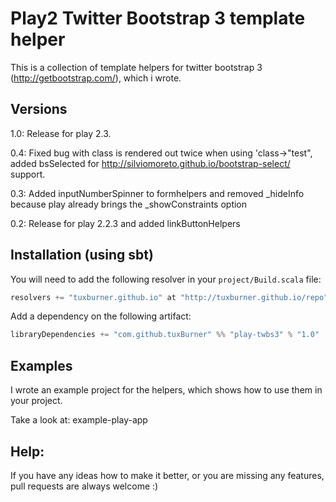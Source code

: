 # Play2 Twitter Bootstrap 3 template helper

This is a collection of template helpers for twitter bootstrap 3 (http://getbootstrap.com/), which i wrote.


## Versions
1.0: Release for play 2.3.


0.4: Fixed bug with class is rendered out twice when using 'class->"test", added bsSelected for http://silviomoreto.github.io/bootstrap-select/ support.

0.3: Added inputNumberSpinner to formhelpers and removed _hideInfo because play already brings the _showConstraints option

0.2: Release for play 2.2.3 and added linkButtonHelpers

## Installation (using sbt)

You will need to add the following resolver in your `project/Build.scala` file:

```scala
resolvers += "tuxburner.github.io" at "http://tuxburner.github.io/repo"
```

Add a dependency on the following artifact:

```scala
libraryDependencies += "com.github.tuxBurner" %% "play-twbs3" % "1.0"
```

## Examples
I wrote an example project for the helpers, which shows how to use them in your project.

Take a look at: example-play-app

## Help:
If you have any ideas how to make it better, or you are missing any features, pull requests are always welcome :)
